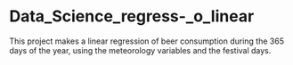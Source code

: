 # Data_Science_regress-_o_linear

This project makes a linear regression of beer consumption during the 365 days of the year, using the meteorology variables and the festival days.
